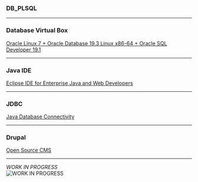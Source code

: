 ### DB_PLSQL
***
### Database Virtual Box
[Oracle Linux 7 + Oracle Database 19.3 Linux x86-64 + Oracle SQL Developer 19.1](https://www.oracle.com/database/technologies/databaseappdev-vm.html)<br/>
***
### Java IDE
[Eclipse IDE for Enterprise Java and Web Developers](https://www.eclipse.org/downloads/packages/release/2021-03/r/eclipse-ide-enterprise-java-and-web-developers)<br/>
***
### JDBC
[Java Database Connectivity](https://docs.oracle.com/javase/8/docs/api/java/sql/package-summary.html)<br/>
***
### Drupal
[Open Source CMS](https://www.drupal.org/)<br/>
***
*WORK IN PROGRESS*<br/>
![*WORK IN PROGRESS*](https://mlc3enqihfxh.i.optimole.com/-oReiFg-YQPzv3IV/w:184/h:184/q:auto/https://i0.wp.com/amandaalianell.com/wp-content/uploads/2019/09/awkward-moment-seal-meme.png)